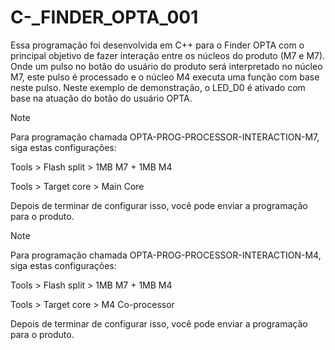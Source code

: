 # C-_FINDER_OPTA_001

Essa programação foi desenvolvida em C++ para o Finder OPTA com o principal objetivo de fazer interação entre os núcleos do produto (M7 e M7). Onde um pulso no botão do usuário do produto será interpretado no núcleo M7, este pulso é processado e o núcleo M4 executa uma função com base neste pulso. Neste exemplo de demonstração, o LED_D0 é ativado com base na atuação do botão do usuário OPTA.

> [!NOTE]
> Para programação chamada OPTA-PROG-PROCESSOR-INTERACTION-M7, siga estas configurações:
> 
> Tools > Flash split > 1MB M7 + 1MB M4
> 
> Tools > Target core > Main Core
> 
> Depois de terminar de configurar isso, você pode enviar a programação para o produto.


> [!NOTE]
> Para programação chamada OPTA-PROG-PROCESSOR-INTERACTION-M4, siga estas configurações:
> 
> Tools > Flash split > 1MB M7 + 1MB M4
> 
> Tools > Target core > M4 Co-processor
> 
> Depois de terminar de configurar isso, você pode enviar a programação para o produto.
